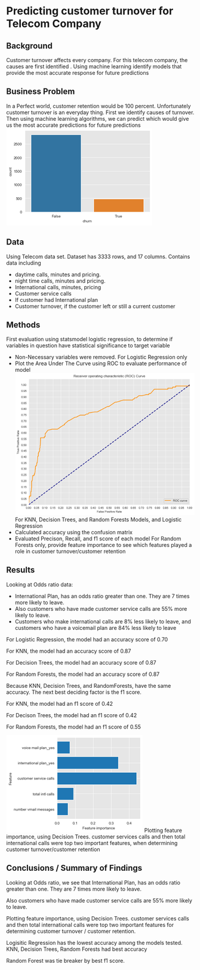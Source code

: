 # Predicting customer turnover for Telecom Company


## Background
Customer turnover affects every company.  For this telecom company, the causes are first identified . Using machine learning identify models that provide the most accurate response for future predictions


## Business Problem
In a Perfect world, customer retention would be 100 percent. Unfortunately customer turnover is an everyday thing. First we identify causes of turnover. Then using machine learning algorithms, we can predict which would give us the most accurate predictions for future predictions
![](churn_counts.png)


## Data
Using Telecom data set. Dataset has 3333 rows, and 17 columns.
Contains data including 
- daytime calls, minutes and pricing.
- night time calls, minutes and pricing.
- International calls, minutes, pricing
- Customer service calls
- If customer had International plan
- Customer turnover, if the customer left or still a current customer

## Methods
First evaluation using statsmodel logistic regression, to determine if variables in question have statistical significance to target variable
- Non-Necessary variables were removed.
For Logistic Regression only
- Plot the Area Under The Curve using ROC to evaluate performance of model
![](ROC_CURVE.png)
For KNN, Decision Trees, and Random Forests Models, and Logistic Regression
- Calculated accuracy using the confusion matrix
- Evaluated Precison, Recall, and f1 score of each model
For Random Forests only, provide feature importance to see which features played a role in customer turnover/customer retention


## Results
Looking at Odds ratio data:
- International Plan, has an odds ratio greater than one. They are 7 times more likely to leave.
- Also customers who have made customer service calls are 55% more likely to leave.
- Customers who make international calls are 8% less likely to leave, and customers who have a voicemail plan are 84% less likely to leave

For Logistic Regression, the model had an accuracy score of 0.70

For KNN, the model had an accuracy score of 0.87

For Decision Trees, the model had an accuracy score of 0.87

For Random Forests, the model had an accuracy score of 0.87

Because KNN, Decision Trees, and RandomForests, have the same accuracy. The next best deciding factor is the f1 score.

For KNN, the model had an f1 score of 0.42

For Decison Trees, the model had an f1 score of 0.42

For Random Forests, the model had an f1 score of 0.55

![](Feature_importance.png)
Plotting feature importance, using Decision Trees. customer services calls and then total international calls were top two important features, when determining customer turnover/customer retention


## Conclusions / Summary of Findings
Looking at Odds ratio, we see that International Plan, has an odds ratio greater than one. They are 7 times more likely to leave.

Also customers who have made customer service calls are 55% more likely to leave.

Plotting feature importance, using Decision Trees. customer services calls and then total international calls were top two important features for determining customer turnover / customer retention. 

Logisitic Regression has the lowest accuracy among the models tested. KNN, Decision Trees, Random Forests had best accuracy

Random Forest was tie breaker by best f1 score.







